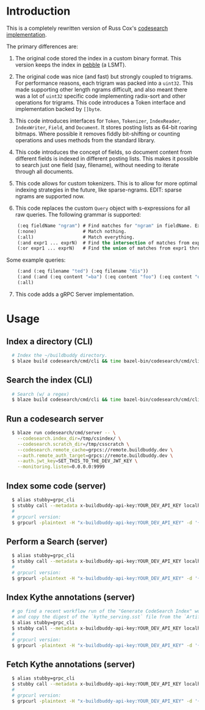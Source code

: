 # Introduction

This is a completely rewritten version of Russ Cox's [codesearch implementation](https://github.com/google/codesearch).

The primary differences are:

1. The original code stored the index in a custom binary format. This version keeps the index in [pebble](https://pkg.go.dev/github.com/cockroachdb/pebble) (a LSMT).

2. The original code was nice (and fast) but strongly coupled to trigrams. For performance reasons, each trigram was packed into a `uint32`. This made supporting other length ngrams difficult, and also meant there was a lot of `uint32` specific code implementing radix-sort and other operations for trigrams. This code introduces a Token interface and implementation backed by `[]byte`.

3. This code introduces interfaces for `Token`, `Tokenizer`, `IndexReader`, `IndexWriter`, `Field`, and `Document`. It stores posting lists as 64-bit roaring bitmaps. Where possible it removes fiddly bit-shifting or counting operations and uses methods from the standard library.

4. This code introduces the concept of fields, so document content from different fields is indexed in different posting lists. This makes it possible to search just one field (say, filename), without needing to iterate through all documents.

5. This code allows for custom tokenizers. This is to allow for more optimal indexing strategies in the future, like sparse-ngrams. EDIT: sparse ngrams are supported now.

6. This code replaces the custom `Query` object with s-expressions for all raw queries. The following grammar is supported:

```lisp
	(:eq fieldName "ngram") # Find matches for "ngram" in fieldName. Example: (:eq filename ".go")
	(:none)                 # Match nothing.
	(:all)                  # Match everything.
	(:and expr1 ... exprN)  # Find the intersection of matches from expr1 through exprN.
	(:or expr1 ... exprN)   # Find the union of matches from expr1 through exprN.
```

Some example queries:

```lisp
	(:and (:eq filename "ted") (:eq filename "dis"))
	(:and (:and (:eq content "=ba") (:eq content "foo") (:eq content "o=b") (:eq content "oo=")) (:or (:eq content "bar") (:eq content "baz")))
	(:all)
```

7. This code adds a gRPC Server implementation.

# Usage

## Index a directory (CLI)

```bash
  # Index the ~/buildbuddy directory.
  $ blaze build codesearch/cmd/cli && time bazel-bin/codesearch/cmd/cli/cli_/cli index --index_dir=/tmp/csindex ~/buildbuddy
```

## Search the index (CLI)

```bash
  # Search (w/ a regex)
  $ blaze build codesearch/cmd/cli && time bazel-bin/codesearch/cmd/cli/cli_/cli search --index_dir=/tmp/csindex "className=\.*"
```

## Run a codesearch server

```bash
  $ blaze run codesearch/cmd/server -- \
    --codesearch.index_dir=/tmp/csindex/ \
    --codesearch.scratch_dir=/tmp/csscratch \
    --codesearch.remote_cache=grpcs://remote.buildbuddy.dev \
    --auth.remote_auth_target=grpcs://remote.buildbuddy.dev \
    --auth.jwt_key=SET_THIS_TO_THE_DEV_JWT_KEY \
    --monitoring.listen=0.0.0.0:9999
```

## Index some code (server)

```bash
  $ alias stubby=grpc_cli
  $ stubby call --metadata x-buildbuddy-api-key:YOUR_DEV_API_KEY localhost:2633 codesearch.service.CodesearchService.Index 'git_repo:<repo_url:"https://github.com/buildbuddy-io/buildbuddy"> repo_state:<commit_sha:"master">'
  #
  # grpcurl version:
  $ grpcurl -plaintext -H "x-buildbuddy-api-key:YOUR_DEV_API_KEY" -d '{"git_repo": {"repo_url":"https://github.com/buildbuddy-io/buildbuddy"}, "repo_state": {"commit_sha":"master"}}' localhost:2633 codesearch.service.CodesearchService.Index
```

## Perform a Search (server)

```bash
  $ alias stubby=grpc_cli
  $ stubby call --metadata x-buildbuddy-api-key:YOUR_DEV_API_KEY localhost:2633 codesearch.service.CodesearchService.Search 'query: <term: "package codesearch">'
  #
  # grpcurl version:
  $ grpcurl -plaintext -H "x-buildbuddy-api-key:YOUR_DEV_API_KEY" -d '{"query": {"term": "package codesearch"}}' localhost:2633 codesearch.service.CodesearchService.Search
```

## Index Kythe annotations (server)

```bash
  # go find a recent workflow run of the "Generate CodeSearch Index" workflow on dev
  # and copy the digest of the `kythe_serving.sst` file from the `Artifacts` tab
  $ alias stubby=grpc_cli
  $ stubby call --metadata x-buildbuddy-api-key:YOUR_DEV_API_KEY localhost:2633 codesearch.service.CodesearchService.IngestAnnotations 'sstable_name: <digest: <hash:"327b0639e2f515053584f19437a6756ae9f6a78b5d96931039b6b23aa1a97ff8" size_bytes:100000> cache_type: CAS>'
  #
  # grpcurl version:
  $ grpcurl -plaintext -H "x-buildbuddy-api-key:YOUR_DEV_API_KEY" -d '{"sstable_name": {"digest": {"hash":"YOUR_HASH", "size_bytes":1000000}, "cache_type":"CAS"}}' localhost:2633 codesearch.service.CodesearchService.IngestAnnotations
```

## Fetch Kythe annotations (server)

```bash
  $ alias stubby=grpc_cli
  $ stubby call --metadata x-buildbuddy-api-key:YOUR_DEV_API_KEY localhost:2633 codesearch.service.CodesearchService.KytheProxy 'decorations_request: <location: <ticket:"kythe://buildbuddy?path=proto/spawn_diff.proto"> references:true target_definitions:true semantic_scopes:true diagnostics:true>'
  #
  # grpcurl version:
  $ grpcurl -plaintext -H "x-buildbuddy-api-key:YOUR_DEV_API_KEY" -d '{"decorations_request":{"location": {"ticket":"kythe://buildbuddy?path=proto/spawn_diff.proto"}, "references":true, "target_definitions": true, "semantic_scopes": true, "diagnostics": true}}' localhost:2633 codesearch.service.CodesearchService.KytheProxy
```
